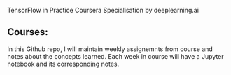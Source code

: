TensorFlow in Practice
Coursera Specialisation by deeplearning.ai

Courses:
- 

In this Github repo, I will maintain weekly assignemnts from course and notes about the concepts learned. Each week in course will have a Jupyter notebook and its corresponding notes.